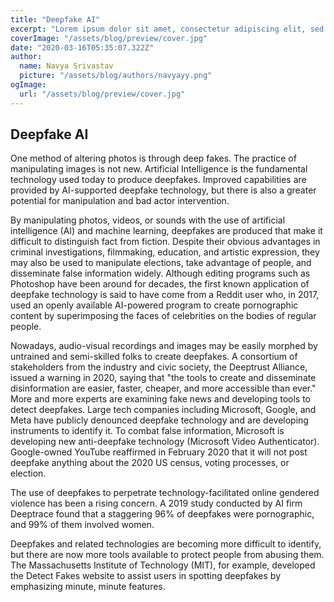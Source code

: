 ```yaml
---
title: "Deepfake AI"
excerpt: "Lorem ipsum dolor sit amet, consectetur adipiscing elit, sed do eiusmod tempor incididunt ut labore et dolore magna aliqua. Praesent elementum facilisis leo vel fringilla est ullamcorper eget. At imperdiet dui accumsan sit amet nulla facilities morbi tempus."
coverImage: "/assets/blog/preview/cover.jpg"
date: "2020-03-16T05:35:07.322Z"
author:
  name: Navya Srivastav
  picture: "/assets/blog/authors/navyayy.png"
ogImage:
  url: "/assets/blog/preview/cover.jpg"
---
```


## Deepfake AI

One method of altering photos is through deep fakes. The practice of manipulating images is not new. Artificial Intelligence is the fundamental technology used today to produce deepfakes. Improved capabilities are provided by AI-supported deepfake technology, but there is also a greater potential for manipulation and bad actor intervention.

By manipulating photos, videos, or sounds with the use of artificial intelligence (AI) and machine learning, deepfakes are produced that make it difficult to distinguish fact from fiction. Despite their obvious advantages in criminal investigations, filmmaking, education, and artistic expression, they may also be used to manipulate elections, take advantage of people, and disseminate false information widely. Although editing programs such as Photoshop have been around for decades, the first known application of deepfake technology is said to have come from a Reddit user who, in 2017, used an openly available AI-powered program to create pornographic content by superimposing the faces of celebrities on the bodies of regular people.

Nowadays, audio-visual recordings and images may be easily morphed by untrained and semi-skilled folks to create deepfakes. A consortium of stakeholders from the industry and civic society, the Deeptrust Alliance, issued a warning in 2020, saying that "the tools to create and disseminate disinformation are easier, faster, cheaper, and more accessible than ever."
More and more experts are examining fake news and developing tools to detect deepfakes. Large tech companies including Microsoft, Google, and Meta have publicly denounced deepfake technology and are developing instruments to identify it. To combat false information, Microsoft is developing new anti-deepfake technology (Microsoft Video Authenticator). Google-owned YouTube reaffirmed in February 2020 that it will not post deepfake anything about the 2020 US census, voting processes, or election.

The use of deepfakes to perpetrate technology-facilitated online gendered violence has been a rising concern. A 2019 study conducted by AI firm Deeptrace found that a staggering 96% of deepfakes were pornographic, and 99% of them involved women.

Deepfakes and related technologies are becoming more difficult to identify, but there are now more tools available to protect people from abusing them. The Massachusetts Institute of Technology (MIT), for example, developed the Detect Fakes website to assist users in spotting deepfakes by emphasizing minute, minute features.
